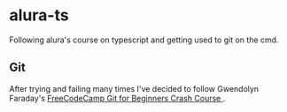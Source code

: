 # alura-ts
Following alura's course on typescript and getting used to git on the cmd.

## Git
After trying and failing many times I've decided to follow Gwendolyn Faraday's [FreeCodeCamp Git for Beginners Crash Course ](https://www.youtube.com/watch?v=RGOj5yH7evk&t=20s).